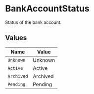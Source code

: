 # BankAccountStatus

Status of the bank account.


## Values

| Name       | Value      |
| ---------- | ---------- |
| `Unknown`  | Unknown    |
| `Active`   | Active     |
| `Archived` | Archived   |
| `Pending`  | Pending    |